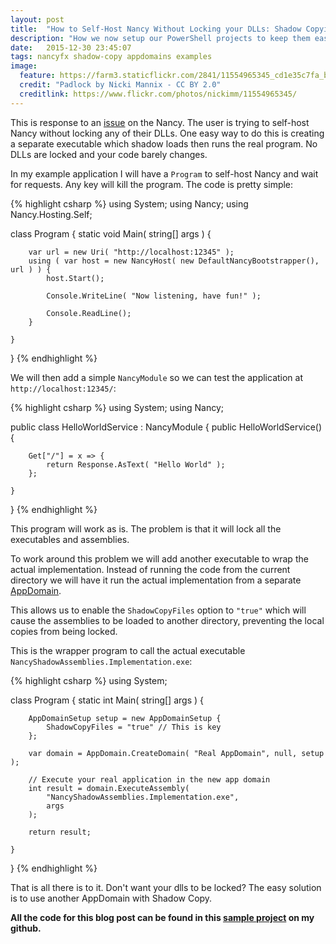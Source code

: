 ```yaml
---
layout: post
title:  "How to Self-Host Nancy Without Locking your DLLs: Shadow Copying"
description: "How we now setup our PowerShell projects to keep them easy to maintain."
date:   2015-12-30 23:45:07
tags: nancyfx shadow-copy appdomains examples
image:
  feature: https://farm3.staticflickr.com/2841/11554965345_cd1e35c7fa_b.jpg
  credit: "Padlock by Nicki Mannix - CC BY 2.0"
  creditlink: https://www.flickr.com/photos/nickimm/11554965345/
---
```


This is response to an [issue][issue] on the Nancy. The user is trying to
self-host Nancy without locking any of their DLLs. One easy way to do this is
creating a separate executable which shadow loads then runs the real program.
No DLLs are locked and your code barely changes.

In my example application I will have a ``Program`` to self-host Nancy and wait
for requests. Any key will kill the program. The code is pretty simple:

{% highlight csharp %}
using System;
using Nancy;
using Nancy.Hosting.Self;

class Program {
    static void Main( string[] args ) {

        var url = new Uri( "http://localhost:12345" );
        using ( var host = new NancyHost( new DefaultNancyBootstrapper(), url ) ) {
            host.Start();

            Console.WriteLine( "Now listening, have fun!" );

            Console.ReadLine();
        }

    }
}
{% endhighlight %}

We will then add a simple ``NancyModule`` so we can test the application at ``http://localhost:12345/``:

{% highlight csharp %}
using System;
using Nancy;

public class HelloWorldService : NancyModule {
    public HelloWorldService() {

        Get["/"] = x => {
            return Response.AsText( "Hello World" );
        };

    }
}
{% endhighlight %}

This program will work as is. The problem is that it will lock all the
executables and assemblies.

To work around this problem we will add another executable to wrap the actual
implementation. Instead of running the code from the current directory we will
have it run the actual implementation from a separate [AppDomain][appdomain].

This allows us to enable the ``ShadowCopyFiles`` option to ``"true"`` which will cause the
assemblies to be loaded to another directory, preventing the local copies from
being locked.

This is the wrapper program to call the actual executable ``NancyShadowAssemblies.Implementation.exe``:

{% highlight csharp %}
using System;

class Program {
    static int Main( string[] args ) {

        AppDomainSetup setup = new AppDomainSetup {
            ShadowCopyFiles = "true" // This is key
        };

        var domain = AppDomain.CreateDomain( "Real AppDomain", null, setup );

        // Execute your real application in the new app domain
        int result = domain.ExecuteAssembly(
            "NancyShadowAssemblies.Implementation.exe",
            args
        );

        return result;

    }
}
{% endhighlight %}

That is all there is to it. Don't want your dlls to be locked? The easy solution
is to use another AppDomain with Shadow Copy.

**All the code for this blog post can be found in this [sample project][project] on my github.**

[issue]: https://github.com/NancyFx/Nancy/issues/2123
[appdomain]: https://msdn.microsoft.com/en-us/library/2bh4z9hs(v=vs.110).aspx
[project]: https://github.com/smaclell/NancyShadowAssemblies
